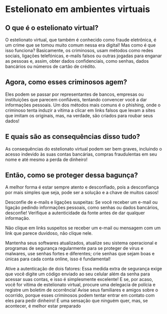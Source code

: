 # Estelionato em ambientes virtuais


## O que é o estelionato virtual?
O estelionato virtual, que também é conhecido como fraude eletrônica, é um crime que se tomou muito comum nessa era digital! Mas como é que isso funciona? Basicamente, os criminosos, usam métodos como redes sociais, ligações telefónicas, e-mails falsos ou outras jogadas para enganar as pessoas e, assim, obter dados confidenciais, como senhas, dados bancários ou números de cartão de crédito.

## Agora, como esses criminosos agem? 
Eles podem se passar por representantes de bancos, empresas ou instituições que parecem confiáveis, tentando convencer você a dar informações pessoais. Um dos métodos mais comuns é o phishing, onde o criminoso tenta induzir a vítima a clicar em links falsos que levam a sites que imitam os originais, mas, na verdade, são criados para roubar seus dados! 

## E quais são as consequências disso tudo?
As consequências do estelionato virtual podem ser bem graves, incluindo o acesso indevido às suas contas bancárias, compras fraudulentas em seu nome e até mesmo a perda de dinheiro!

## Então, como se proteger dessa bagunça? 
A melhor forma é estar sempre atento e desconfiado, pois a desconfiança por mais simples que seja, pode ser a solução e a chave de muitos casos!

Desconfie de e-mails e ligações suspeitas: Se você receber um e-mail ou ligação pedindo informações pessoais, como senhas ou dados bancários, desconfie! Verifique a autenticidade da fonte antes de dar qualquer informação.

Não clique em links suspeitos se receber um e-mail ou mensagem com um link que parece duvidoso, não clique nele.

Mantenha seus softwares atualizados, atualize seu sistema operacional e programas de segurança regularmente para se proteger de vírus e malwares, use senhas fortes e diferentes; crie senhas que sejam boas e únicas para cada conta online, isso é fundamental!

Ative a autenticação de dois fatores: Essa medida extra de segurança exige que você digite um código enviado ao seu celular além da senha para acessar suas contas, e isso é simplesmente excelente!
E se, por acaso, você for vítima de estelionato virtual, procure uma delegacia de polícia e registre um boletim de ocorrência! Avise seus familiares e amigos sobre o ocorrido, porque esses criminosos podem tentar entrar em contato com eles para pedir dinheiro! É uma sensação que ninguém quer, mas, se acontecer, é melhor estar preparado
